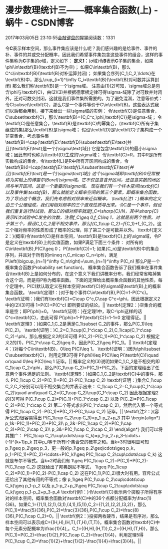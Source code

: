 
# 漫步数理统计三——概率集合函数(上) - 蜗牛 - CSDN博客


2017年03月05日 23:10:55[会敲键盘的猩猩](https://me.csdn.net/u010182633)阅读数：1331


令$\textbf{C}$表示样本空间，那么事件集应该是什么呢？我们感兴趣的是给事件、事件的补、事件的并或交分配概率，因此我们希望事件集包含这些事件的组合，这样的事件集称为$\textbf{C}$子集的$\sigma$域，定义如下：
$\textbf{定义1：}$($\sigma$域)令$\textbf{B}$表示$\textbf{C}$子集的集合，如果
\phi\in\textbf{B}(\textbf{B}不为空)；
如果C\in\textbf{B}，那么C^c\in\textbf{B}(\textbf{B}对补运算封闭)；
如果集合序列\{C_1,C_2,\ldots\}在\textbf{B}中，那么\cup_{i=1}^\infty C_i=\textbf{B}(\textbf{B}对可数并运算封闭)
那么我们称\textbf{B}是一个\sigma域。
注意由(1)(2)可知，\sigma域总是包含\phi与\textbf{C}，由(2)(3)并根据德摩根定律可得\sigma-域除了对可数并封闭外，还对可数交封闭，这就是我们事件集所需要的。为了避免混淆，注意等价式：令C\subset\textbf{C}，那么C是一个事件等价于C\in\textbf{B}。这些表达式我们以后都会用到，接下来给出一些\sigma域的实例：
令\textbf{C}是任意集合，C\subset\textbf{C}，那么\textbf{B}=\{C,C^c,\phi,\textbf{C}\}是\sigma-域；
令\textbf{C}是任意集合，\textbf{B}是\textbf{C}的幂集合，(\textbf{C}所有子集组成的集)那么\textbf{B}是\sigma域；
假设\textbf{D}是\textbf{C}子集构成一个非空集合，考虑事件集
\textbf{B}=\cap\{\textbf{E}:\textbf{D}\subset\textbf{E}\text{并且}\textbf{E}\text{是一个}\sigma\text{域}\}
它是包含\textbf{D}的最小\sigma域；因此有时也称为\textbf{D}生成的\sigma域；
令\textbf{C}=R，其中R是所有实数构成的集合，令\textbf{L}是R中所有开区间构成的集合，令
\textbf{B}_0=\cap\{\textbf{E}:\textbf{L}\subset\textbf{E}\text{并且}\textbf{E}\text{是一个}\sigma\text{域}\}
这个\sigma域即\textbf{B}_0经常被称为实轴上的博雷尔(Borel)\sigma域。它不仅包含含开区间，还包含实数的闭区间与半开区间，这是一个重要的\sigma域。
现在我们有一个样本空间\textbf{C}以及事件集\textbf{B}，那么就能定义概率空间的第三个要素，即概率集合函数。为了导出这个概念，我们先考虑相对频率来近似概率。
\textbf{注1：}概率的定义由三个公理组成，我们用相对频率的三个直观性质导出来。令C是一个事件，假设我们重复进行N试验，那么C的相对频率就是f_C=\sharp{C}/N，其中\sharp{C}表示N次试验中C发生的次数，注意f_C\geq 0,f_C\leq 1，这就是前两个性质。对于第三个，假设C_1,C_2是不相交事件，那么f_{C_1\cup C_2}=f_{C_1}+f_{C_2}。这三个相对频率的性质形成了概率的公理，除了第三个是可数并以外。
\textbf{定义2：}(概率)令\textbf{C}是样本空间，\textbf{B}是\textbf{C}上的\sigma域，令P是定义在\textbf{B}上的实值函数，如果P满足下面三个条件：
对所有的C\in\textbf{B},P(C)\geq 0；
P(\textbf{C})=1;
如果\{C_n\}是\textbf{B}中的集合序列，并且对于所有的m\neq n,C_m\cap C_n=\phi，满足
P\left(\bigcup_{n=1}^\infty C_n\right)=\sum_{n=1}^\infty P(C_n)
那么P是一个概率集合函数(Probability set function)。
概率集合函数告诉了我们概率在事件集合\textbf{B}上是如何分布的，在这个意义下我们讲概率分布，我们经常省略掉集合这个词，而是将P称为概率函数。
下面的定理给出概率集合函数的其他性质，每个定理中，P(C)默认取定义在样本空间\textbf{C}的\sigma域\textbf{B}上的概率集合函数。
\textbf{定理1：}对于每个事件C\in\textbf{B},P(C)=1-P(C^c)。
\textbf{证明：}我们有\textbf{C}=C\cup C^c,C\cap C^c=\phi，因此根据定义2中的(2)(3)可得
1=P(C)+P(C^c)
即所要证的结论。||
\textbf{定理2：}空集合的概率是空；即P(\phi)=0。
\textbf{证明：}在定理1中，取C=\phi这样的话C^c=\textbf{C}，由此可得
P(\phi)=1-P(\textbf{C})=1-1=0
定理得证。||
\textbf{定理3：}如果C_1,C_2是满足C_1\subset C_2的事件，那么P(C_1)\leq P(C_2)。
\textbf{证明：}C_2=C_1\cup(C_1^c\cap C_2),C_1\cap(C_1^c\cap C_2)=\phi，那么根据定义2的(3)可得
P(C_2)=P(C_1)+P(C_1^c\cap C_2)
根据定义2的(1)，P(C_1^c\cap C_2)\geq 0，因此P(C_2)\geq P(C_1)。||
\textbf{定理4：}对每个C\in\textbf{B}，0\leq P(C)\leq 1。
\textbf{证明：}因为\phi\subset C\subset\textbf{C}，利用定理3可得
P(\phi)\leq P(C)\leq P(\textbf{C})\quad or\quad 0\leq P(C)\leq 1
证毕。||
概率定义的(3)说明如果C_1,C_2是不相交的即C_1\cap C_2=\phi，那么P(C_1\cup C_2)=P(C_1)+P(C_2)。下面的定理给出了任意两个事件满足的法则。
\textbf{定理5：}如果C_1,C_2是\textbf{C}中的事件，那么
P(C_1\cup C_2)=P(C_1)+P(C_2)-P(C_1\cap C_2)
\textbf{证明：}集合C_1\cup C_2,C_2分别可以用不相交集合的并表示出来：
C_1\cup C_2=C_1\cup(C_1^c\cap C_2)\quad and\quad C_2=(C_1\cap C_2)\cup(C_1^c\cap C_2)
因此根据定理2的(3)可得
P(C_1\cup C_2)=P(C_1)+P(C_1^c\cap C_2)
以及
P(C_2)=P(C_1\cap C_2)+P(C_1^c\cap C_2)
第二个等式求出P(C_1^c\cap C_2)，然后代入第一个等式得
P(C_1\cup C_2)=P(C_1)+P(C_2)-P(C_1\cap C_2)
证毕。||
\textbf{注2：}(容斥公式)很容易得出
P(C_1\cup C_2\cup C_3)=p_1-p_2+p_3
其中
\begin{align*}
p_1&=P(C_1)+P(C_2)+P(C_3)\\
p_2&=P(C_1\cap C_2)+P(C_1\cap C_3)+P(C_2\cap C_3)\\
p_3&=P(C_1\cap C_2\cap C_3)
\end{align*}
我们可以将其推广：
P(C_1\cup C_2\cup\cdots\cup C_k)=p_1-p_2+p_3-\cdots+(-1)^{k+1}p_k
其中p_i等于所有i个集合交的概率之和。当k=3时很明显可知p_1\geq p_2\geq p_3，更一般的p_1\geq p_2\geq\cdots\geq p_k，
p_1=P(C_1)+P(C_2)+\cdots+P(C_k)\geq P(C_1\cup C_2\cup\cdots\cup C_k)
这就是布尔不等式。当k=2时我们有
1\geq P(C_1\cup C_2)=P(C_1)+P(C_2)-P(C_1\cap C_2)
这就给出了邦弗朗尼不等式，
1\geq P(c_1\cup C_2)=P(C_1)+P(C_2)-P(C_1\cap C_2)
这在P(C_1),P(C_2)很大时有用。容斥公式还给出了其他有用的不等式；像
p_1\geq P(C_1\cup C_2\cup\cdots\cup C_k)\geq p_1-p_2
以及
p_1-p_2+p_3\geq P(C_1\cup C_2\cup\cdots\cup C_k)\geq p_1-p_2+p_3-p_4
\textbf{例1：}令\textbf{C}表示两个掷骰子所得有序对的样本空间，概率集合函数对\textbf{C}中的36个点都分配概率为\frac{1}{36}。如果C_1=\{(1,1),(2,1),(3,1),(4,1),(5,1)\},C_2=\{(1,2),(2,2),(3,2)\}，那么P(C_1)=\frac{5}{36},P(C_2)=\frac{3}{36},P(C_1\cup C_2)=\frac{8}{36},P(C_1\cap C_2)=0。||
\textbf{例2：}投掷两枚硬币，结果是有序对，那么样本空间可以表示成C=\{(H,H),(H,T),(T,H),(T,T)\}。概率集合函数对\textbf{C}中每个元素分配概率为\frac{1}{4},。C_1=\{(H,H),(H,T)\},C_2=\{(H,H),(T,H)\}，那么P(C_1)=P(C_2)=\frac{1}{2},P(C_1\cap C_2)=\frac{1}{4}，利用定理5得P(C_1\cup C_2)=\frac{1}{2}+\frac{1}{2}-\frac{1}{4}=\frac{3}{4}。||

